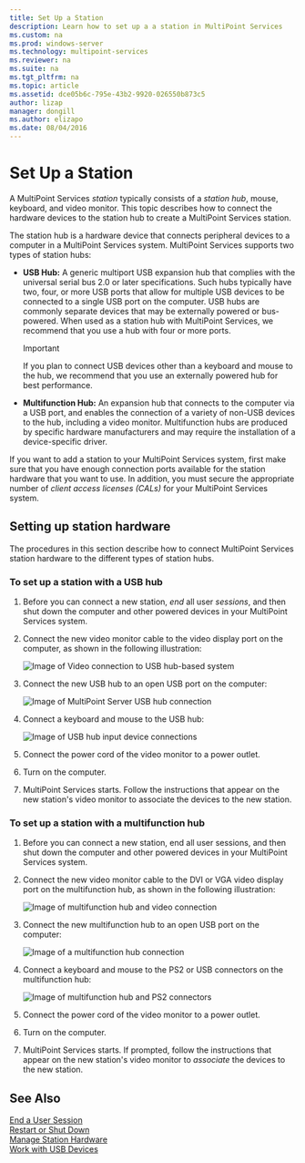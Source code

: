 ```yaml
---
title: Set Up a Station
description: Learn how to set up a a station in MultiPoint Services
ms.custom: na
ms.prod: windows-server
ms.technology: multipoint-services
ms.reviewer: na
ms.suite: na
ms.tgt_pltfrm: na
ms.topic: article
ms.assetid: dce05b6c-795e-43b2-9920-026550b873c5
author: lizap
manager: dongill
ms.author: elizapo
ms.date: 08/04/2016
---
```

# Set Up a Station
A MultiPoint Services *station* typically consists of a *station hub*, mouse, keyboard, and video monitor. This topic describes how to connect the hardware devices to the station hub to create a MultiPoint Services station.  
  
The station hub is a hardware device that connects peripheral devices to a computer in a MultiPoint Services system. MultiPoint Services supports two types of station hubs:  
  
-   **USB Hub:** A generic multiport USB expansion hub that complies with the universal serial bus 2.0 or later specifications. Such hubs typically have two, four, or more USB ports that allow for multiple USB devices to be connected to a single USB port on the computer. USB hubs are commonly separate devices that may be externally powered or bus-powered. When used as a station hub with MultiPoint Services, we recommend that you use a hub with four or more ports.  
  
    > [!IMPORTANT]  
    > If you plan to connect USB devices other than a keyboard and mouse to the hub, we recommend that you use an externally powered hub for best performance.  
  
-   **Multifunction Hub:** An expansion hub that connects to the computer via a USB port, and enables the connection of a variety of non-USB devices to the hub, including a video monitor. Multifunction hubs are produced by specific hardware manufacturers and may require the installation of a device-specific driver.  
  
If you want to add a station to your MultiPoint Services system, first make sure that you have enough connection ports available for the station hardware that you want to use. In addition, you must secure the appropriate number of *client access licenses (CALs)* for your MultiPoint Services system.  
  
## Setting up station hardware  
The procedures in this section describe how to connect MultiPoint Services station hardware to the different types of station hubs.  
  
### To set up a station with a USB hub  
  
1.  Before you can connect a new station, *end* all user *sessions*, and then shut down the computer and other powered devices in your MultiPoint Services system.  
  
2.  Connect the new video monitor cable to the video display port on the computer, as shown in the following illustration:  
  
    ![Image of Video connection to USB hub-based system](./media/WMSVideoConnection.gif)  
  
3.  Connect the new USB hub to an open USB port on the computer:  
  
    ![Image of MultiPoint Server USB hub connection](./media/WMSUSBHubConnection.gif)  
  
4.  Connect a keyboard and mouse to the USB hub:  
  
    ![Image of USB hub input device connections](./media/WMSUSBDeviceConnection.gif)  
  
5.  Connect the power cord of the video monitor to a power outlet.  
  
6.  Turn on the computer.  
  
7.  MultiPoint Services starts. Follow the instructions that appear on the new station's video monitor to associate the devices to the new station.  
  
### To set up a station with a multifunction hub  
  
1.  Before you can connect a new station, end all user sessions, and then shut down the computer and other powered devices in your MultiPoint Services system.  
  
2.  Connect the new video monitor cable to the DVI or VGA video display port on the multifunction hub, as shown in the following illustration:  
  
    ![Image of multifunction hub and video connection](./media/WMSMultifunctionHubVideoConnection.gif)  
  
3.  Connect the new multifunction hub to an open USB port on the computer:  
  
    ![Image of a multifunction hub connection](./media/WMSMultifunctionHubConnection.gif)  
  
4.  Connect a keyboard and mouse to the PS2 or USB connectors on the multifunction hub:  
  
    ![Image of multifunction hub and PS2 connectors](./media/WMSMultifunctionHubPS2Connection.gif)  
  
5.  Connect the power cord of the video monitor to a power outlet.  
  
6.  Turn on the computer.  
  
7.  MultiPoint Services starts. If prompted, follow the instructions that appear on the new station's video monitor to *associate* the devices to the new station.  
  
## See Also  
[End a User Session](End-a-User-Session.md)  
[Restart or Shut Down](Restart-or-Shut-Down.md)  
[Manage Station Hardware](Manage-Station-Hardware.md)  
[Work with USB Devices](Work-with-USB-Devices.md)